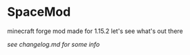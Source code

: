 # SpaceMod

minecraft forge mod made for 1.15.2
let's see what's out there

_see changelog.md for some info_
